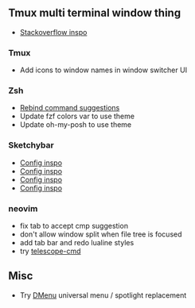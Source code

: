 
## Tmux multi terminal window thing
 - [Stackoverflow inspo](https://unix.stackexchange.com/questions/282365/using-multiple-terminal-x-windows-with-one-tmux-session)

### Tmux
 - Add icons to window names in window switcher UI


### Zsh
 - [Rebind command suggestions](https://nixos.wiki/wiki/Zsh#Zsh-autocomplete_not_working)
 - Update fzf colors var to use theme
 - Update oh-my-posh to use theme


### Sketchybar
 - [Config inspo](https://user-images.githubusercontent.com/22680421/211197150-f1ff3f18-4b1a-4c6c-8174-ff70997af0fd.png)
 - [Config inspo](https://github.com/FelixKratz/dotfiles/blob/e6288b3f4220ca1ac64a68e60fced2d4c3e3e20b/.config/sketchybar/sketchybarrc)
 - [Config inspo](https://github.com/FelixKratz/SketchyBar/discussions/47?sort=top)
 - [Config inspo](https://github.com/mvritz/dotfiles)


### neovim
 - fix tab to accept cmp suggestion
 - don't allow window split when file tree is focused
 - add tab bar and redo lualine styles
 - try [telescope-cmd](https://github.com/jonarrien/telescope-cmdline.nvim)

## Misc 
 - Try [DMenu](https://github.com/oNaiPs/dmenu-mac) universal menu / spotlight replacement

